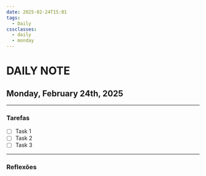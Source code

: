 ```yaml
---
date: 2025-02-24T15:01
tags:
  - Daily
cssclasses:
  - daily
  - monday
---
```

# DAILY NOTE
## Monday, February 24th, 2025
***
### Tarefas
- [ ] Task 1
- [ ] Task 2
- [ ] Task 3
***
### Reflexões
